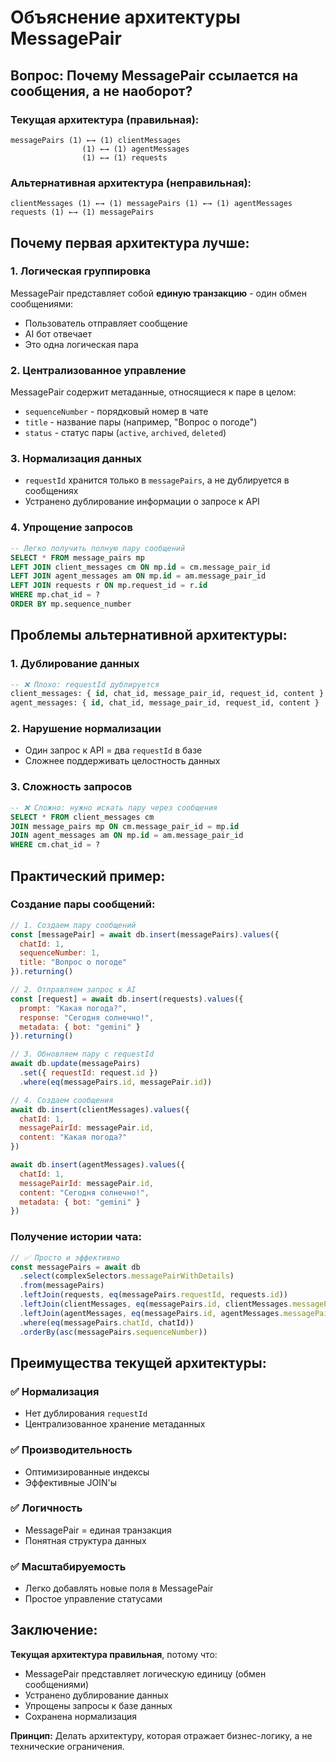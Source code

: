 # Объяснение архитектуры MessagePair

## Вопрос: Почему MessagePair ссылается на сообщения, а не наоборот?

### Текущая архитектура (правильная):

```
messagePairs (1) ←→ (1) clientMessages
                (1) ←→ (1) agentMessages
                (1) ←→ (1) requests
```

### Альтернативная архитектура (неправильная):

```
clientMessages (1) ←→ (1) messagePairs (1) ←→ (1) agentMessages
requests (1) ←→ (1) messagePairs
```

## Почему первая архитектура лучше:

### 1. **Логическая группировка**
MessagePair представляет собой **единую транзакцию** - один обмен сообщениями:
- Пользователь отправляет сообщение
- AI бот отвечает
- Это одна логическая пара

### 2. **Централизованное управление**
MessagePair содержит метаданные, относящиеся к паре в целом:
- `sequenceNumber` - порядковый номер в чате
- `title` - название пары (например, "Вопрос о погоде")
- `status` - статус пары (`active`, `archived`, `deleted`)

### 3. **Нормализация данных**
- `requestId` хранится только в `messagePairs`, а не дублируется в сообщениях
- Устранено дублирование информации о запросе к API

### 4. **Упрощение запросов**
```sql
-- Легко получить полную пару сообщений
SELECT * FROM message_pairs mp
LEFT JOIN client_messages cm ON mp.id = cm.message_pair_id
LEFT JOIN agent_messages am ON mp.id = am.message_pair_id
LEFT JOIN requests r ON mp.request_id = r.id
WHERE mp.chat_id = ?
ORDER BY mp.sequence_number
```

## Проблемы альтернативной архитектуры:

### 1. **Дублирование данных**
```sql
-- ❌ Плохо: requestId дублируется
client_messages: { id, chat_id, message_pair_id, request_id, content }
agent_messages: { id, chat_id, message_pair_id, request_id, content }
```

### 2. **Нарушение нормализации**
- Один запрос к API = два `requestId` в базе
- Сложнее поддерживать целостность данных

### 3. **Сложность запросов**
```sql
-- ❌ Сложно: нужно искать пару через сообщения
SELECT * FROM client_messages cm
JOIN message_pairs mp ON cm.message_pair_id = mp.id
JOIN agent_messages am ON mp.id = am.message_pair_id
WHERE cm.chat_id = ?
```

## Практический пример:

### Создание пары сообщений:

```javascript
// 1. Создаем пару сообщений
const [messagePair] = await db.insert(messagePairs).values({
  chatId: 1,
  sequenceNumber: 1,
  title: "Вопрос о погоде"
}).returning()

// 2. Отправляем запрос к AI
const [request] = await db.insert(requests).values({
  prompt: "Какая погода?",
  response: "Сегодня солнечно!",
  metadata: { bot: "gemini" }
}).returning()

// 3. Обновляем пару с requestId
await db.update(messagePairs)
  .set({ requestId: request.id })
  .where(eq(messagePairs.id, messagePair.id))

// 4. Создаем сообщения
await db.insert(clientMessages).values({
  chatId: 1,
  messagePairId: messagePair.id,
  content: "Какая погода?"
})

await db.insert(agentMessages).values({
  chatId: 1,
  messagePairId: messagePair.id,
  content: "Сегодня солнечно!",
  metadata: { bot: "gemini" }
})
```

### Получение истории чата:

```javascript
// ✅ Просто и эффективно
const messagePairs = await db
  .select(complexSelectors.messagePairWithDetails)
  .from(messagePairs)
  .leftJoin(requests, eq(messagePairs.requestId, requests.id))
  .leftJoin(clientMessages, eq(messagePairs.id, clientMessages.messagePairId))
  .leftJoin(agentMessages, eq(messagePairs.id, agentMessages.messagePairId))
  .where(eq(messagePairs.chatId, chatId))
  .orderBy(asc(messagePairs.sequenceNumber))
```

## Преимущества текущей архитектуры:

### ✅ **Нормализация**
- Нет дублирования `requestId`
- Централизованное хранение метаданных

### ✅ **Производительность**
- Оптимизированные индексы
- Эффективные JOIN'ы

### ✅ **Логичность**
- MessagePair = единая транзакция
- Понятная структура данных

### ✅ **Масштабируемость**
- Легко добавлять новые поля в MessagePair
- Простое управление статусами

## Заключение:

**Текущая архитектура правильная**, потому что:
- MessagePair представляет логическую единицу (обмен сообщениями)
- Устранено дублирование данных
- Упрощены запросы к базе данных
- Сохранена нормализация

**Принцип:** Делать архитектуру, которая отражает бизнес-логику, а не технические ограничения.
